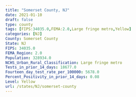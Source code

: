 ```yaml
---
title: "Somerset County, NJ"
date: 2021-01-10
draft: false
type: county
tags: [FIPS:34035.0,FEMA:2.0,Large fringe metro,Yellow]
categories: [NJ]
County: Somerset County
State: NJ
FIPS: 34035.0
FEMA_Region: 2.0
Population: 328934.0
NCHS_Urban_Rural_Classification: Large fringe metro
Tests_in_prior_14_days: 18677.0
Fourteen_day_test_rate_per_100000: 5678.0
Percent_Positivity_in_prior_14_days: 0.08
Level: Yellow
url: /states/NJ/somerset-county
---
```



